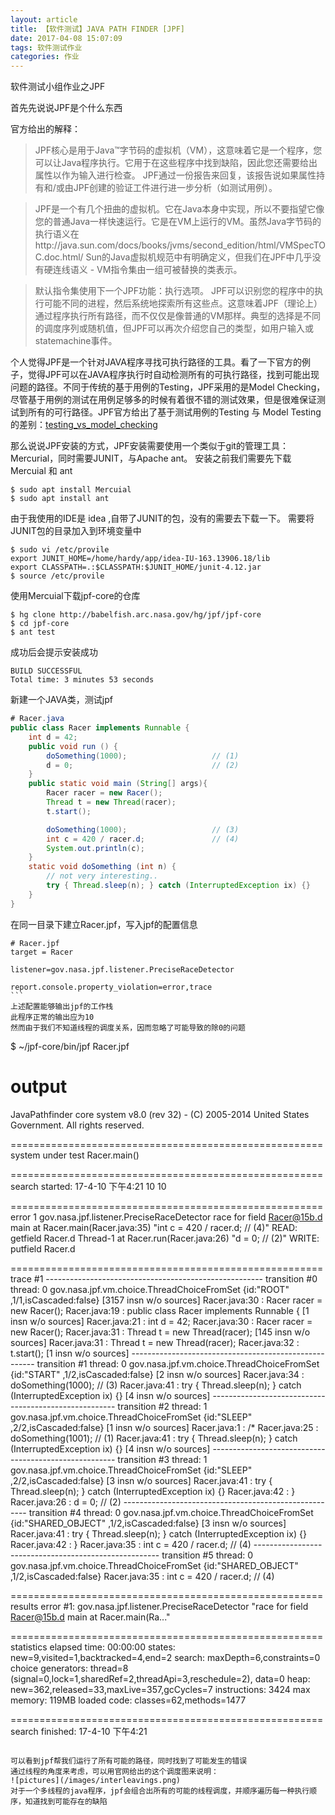```yaml
---
layout: article
title: 【软件测试】JAVA PATH FINDER [JPF]
date: 2017-04-08 15:07:09
tags: 软件测试作业
categories: 作业
---
```


软件测试小组作业之JPF

首先先说说JPF是个什么东西

官方给出的解释：
> JPF核心是用于Java™字节码的虚拟机（VM），这意味着它是一个程序，您可以让Java程序执行。它用于在这些程序中找到缺陷，因此您还需要给出属性以作为输入进行检查。 JPF通过一份报告来回复，该报告说如果属性持有和/或由JPF创建的验证工件进行进一步分析（如测试用例）。

> JPF是一个有几个扭曲的虚拟机。它在Java本身中实现，所以不要指望它像您的普通Java一样快速运行。它是在VM上运行的VM。虽然Java字节码的执行语义在http://java.sun.com/docs/books/jvms/second_edition/html/VMSpecTOC.doc.html/ Sun的Java虚拟机规范中有明确定义，但我们在JPF中几乎没有硬连线语义 - VM指令集由一组可被替换的类表示。

> 默认指令集使用下一个JPF功能：执行选项。 JPF可以识别您的程序中的执行可能不同的进程，然后系统地探索所有这些点。这意味着JPF（理论上）通过程序执行所有路径，而不仅仅是像普通的VM那样。典型的选择是不同的调度序列或随机值，但JPF可以再次介绍您自己的类型，如用户输入或statemachine事件。

个人觉得JPF是一个针对JAVA程序寻找可执行路径的工具。看了一下官方的例子，觉得JPF可以在JAVA程序执行时自动检测所有的可执行路径，找到可能出现问题的路径。不同于传统的基于用例的Testing，JPF采用的是Model Checking，尽管基于用例的测试在用例足够多的时候有着很不错的测试效果，但是很难保证测试到所有的可行路径。JPF官方给出了基于测试用例的Testing 与 Model Testing 的差别：[testing_vs_model_checking](http://babelfish.arc.nasa.gov/trac/jpf/wiki/intro/testing_vs_model_checking)

那么说说JPF安装的方式，JPF安装需要使用一个类似于git的管理工具：Mercurial，同时需要JUNIT，与Apache ant。
安装之前我们需要先下载Mercuial 和 ant
```
$ sudo apt install Mercuial
$ sudo apt install ant
```
由于我使用的IDE是 idea ,自带了JUNIT的包，没有的需要去下载一下。
需要将JUNIT包的目录加入到环境变量中
```
$ sudo vi /etc/provile
export JUNIT_HOME=/home/hardy/app/idea-IU-163.13906.18/lib
export CLASSPATH=.:$CLASSPATH:$JUNIT_HOME/junit-4.12.jar
$ source /etc/provile
```
使用Mercuial下载jpf-core的仓库
```
$ hg clone http://babelfish.arc.nasa.gov/hg/jpf/jpf-core
$ cd jpf-core
$ ant test
```
成功后会提示安装成功
```
BUILD SUCCESSFUL
Total time: 3 minutes 53 seconds
```

新建一个JAVA类，测试jpf
```java
# Racer.java
public class Racer implements Runnable {
    int d = 42;
    public void run () {
        doSomething(1000);                   // (1)
        d = 0;                               // (2)
    }
    public static void main (String[] args){
        Racer racer = new Racer();
        Thread t = new Thread(racer);
        t.start();

        doSomething(1000);                   // (3)
        int c = 420 / racer.d;               // (4)
        System.out.println(c);
    }
    static void doSomething (int n) {
        // not very interesting..
        try { Thread.sleep(n); } catch (InterruptedException ix) {}
    }
}
```
在同一目录下建立Racer.jpf，写入jpf的配置信息
```
# Racer.jpf
target = Racer

listener=gov.nasa.jpf.listener.PreciseRaceDetector

report.console.property_violation=error,trace
​```
上述配置能够输出jpf的工作栈
此程序正常的输出应为10
然而由于我们不知道线程的调度关系，因而忽略了可能导致的除0的问题
```
$ ~/jpf-core/bin/jpf Racer.jpf
# output

JavaPathfinder core system v8.0 (rev 32) - (C) 2005-2014 United States Government. All rights reserved.


====================================================== system under test
Racer.main()

====================================================== search started: 17-4-10 下午4:21
10
10

====================================================== error 1
gov.nasa.jpf.listener.PreciseRaceDetector
race for field Racer@15b.d
  main at Racer.main(Racer.java:35)
		"int c = 420 / racer.d;               // (4)"  READ:  getfield Racer.d
  Thread-1 at Racer.run(Racer.java:26)
		"d = 0;                               // (2)"  WRITE: putfield Racer.d


====================================================== trace #1
------------------------------------------------------ transition #0 thread: 0
gov.nasa.jpf.vm.choice.ThreadChoiceFromSet {id:"ROOT" ,1/1,isCascaded:false}
      [3157 insn w/o sources]
  Racer.java:30                  : Racer racer = new Racer();
  Racer.java:19                  : public class Racer implements Runnable {
      [1 insn w/o sources]
  Racer.java:21                  : int d = 42;
  Racer.java:30                  : Racer racer = new Racer();
  Racer.java:31                  : Thread t = new Thread(racer);
      [145 insn w/o sources]
  Racer.java:31                  : Thread t = new Thread(racer);
  Racer.java:32                  : t.start();
      [1 insn w/o sources]
------------------------------------------------------ transition #1 thread: 0
gov.nasa.jpf.vm.choice.ThreadChoiceFromSet {id:"START" ,1/2,isCascaded:false}
      [2 insn w/o sources]
  Racer.java:34                  : doSomething(1000);                   // (3)
  Racer.java:41                  : try { Thread.sleep(n); } catch (InterruptedException ix) {}
      [4 insn w/o sources]
------------------------------------------------------ transition #2 thread: 1
gov.nasa.jpf.vm.choice.ThreadChoiceFromSet {id:"SLEEP" ,2/2,isCascaded:false}
      [1 insn w/o sources]
  Racer.java:1                   : /*
  Racer.java:25                  : doSomething(1001);                   // (1)
  Racer.java:41                  : try { Thread.sleep(n); } catch (InterruptedException ix) {}
      [4 insn w/o sources]
------------------------------------------------------ transition #3 thread: 1
gov.nasa.jpf.vm.choice.ThreadChoiceFromSet {id:"SLEEP" ,2/2,isCascaded:false}
      [3 insn w/o sources]
  Racer.java:41                  : try { Thread.sleep(n); } catch (InterruptedException ix) {}
  Racer.java:42                  : }
  Racer.java:26                  : d = 0;                               // (2)
------------------------------------------------------ transition #4 thread: 0
gov.nasa.jpf.vm.choice.ThreadChoiceFromSet {id:"SHARED_OBJECT" ,1/2,isCascaded:false}
      [3 insn w/o sources]
  Racer.java:41                  : try { Thread.sleep(n); } catch (InterruptedException ix) {}
  Racer.java:42                  : }
  Racer.java:35                  : int c = 420 / racer.d;               // (4)
------------------------------------------------------ transition #5 thread: 0
gov.nasa.jpf.vm.choice.ThreadChoiceFromSet {id:"SHARED_OBJECT" ,1/2,isCascaded:false}
  Racer.java:35                  : int c = 420 / racer.d;               // (4)

====================================================== results
error #1: gov.nasa.jpf.listener.PreciseRaceDetector "race for field Racer@15b.d   main at Racer.main(Ra..."

====================================================== statistics
elapsed time:       00:00:00
states:             new=9,visited=1,backtracked=4,end=2
search:             maxDepth=6,constraints=0
choice generators:  thread=8 (signal=0,lock=1,sharedRef=2,threadApi=3,reschedule=2), data=0
heap:               new=362,released=33,maxLive=357,gcCycles=7
instructions:       3424
max memory:         119MB
loaded code:        classes=62,methods=1477

====================================================== search finished: 17-4-10 下午4:21

```

可以看到jpf帮我们运行了所有可能的路径，同时找到了可能发生的错误
通过线程的角度来考虑，可以用官网给出的这个调度图来说明：
![pictures](/images/interleavings.png)
对于一个多线程的java程序，jpf会组合出所有的可能的线程调度，并顺序遍历每一种执行顺序，知道找到可能存在的缺陷
